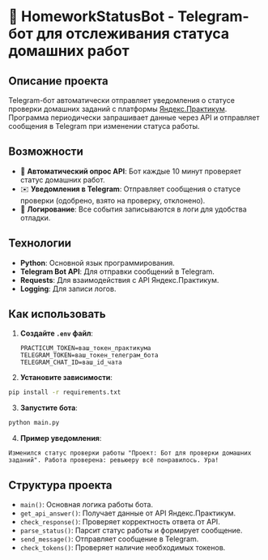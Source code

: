 # 🤖 HomeworkStatusBot - Telegram-бот для отслеживания статуса домашних работ

## Описание проекта

Telegram-бот автоматически отправляет уведомления о статусе проверки домашних заданий с платформы [Яндекс.Практикум](https://practicum.yandex.ru). Программа периодически запрашивает данные через API и отправляет сообщения в Telegram при изменении статуса работы.

## Возможности

- 🔄 **Автоматический опрос API**: Бот каждые 10 минут проверяет статус домашних работ.  
- ✉️ **Уведомления в Telegram**: Отправляет сообщения о статусе проверки (одобрено, взято на проверку, отклонено).  
- 📝 **Логирование**: Все события записываются в логи для удобства отладки.  

## Технологии

- **Python**: Основной язык программирования.  
- **Telegram Bot API**: Для отправки сообщений в Telegram.  
- **Requests**: Для взаимодействия с API Яндекс.Практикум.  
- **Logging**: Для записи логов.  

## Как использовать

1. **Создайте `.env` файл**:
   ```env
   PRACTICUM_TOKEN=ваш_токен_практикума
   TELEGRAM_TOKEN=ваш_токен_телеграм_бота
   TELEGRAM_CHAT_ID=ваш_id_чата
   ```

2. **Установите зависимости**:
```bash
pip install -r requirements.txt
```
3. **Запустите бота**:
```bash
python main.py
```
4. **Пример уведомления**:
```
Изменился статус проверки работы "Проект: Бот для проверки домашних заданий". Работа проверена: ревьюеру всё понравилось. Ура!
```

## Структура проекта

- `main()`: Основная логика работы бота.
- `get_api_answer()`: Получает данные от API Яндекс.Практикум.
- `check_response()`: Проверяет корректность ответа от API.
- `parse_status()`: Парсит статус работы и формирует сообщение.
- `send_message()`: Отправляет сообщение в Telegram.
- `check_tokens()`: Проверяет наличие необходимых токенов.
